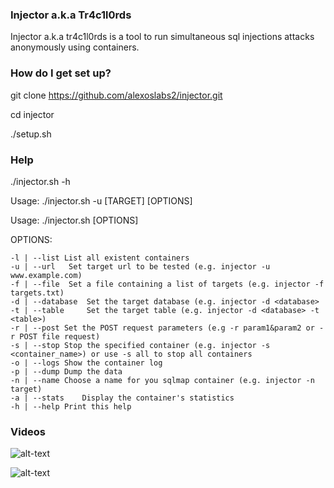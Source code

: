 ### Injector a.k.a Tr4c1l0rds ####

Injector a.k.a tr4c1l0rds is a tool to run simultaneous sql injections attacks anonymously using containers. 

### How do I get set up? ###

git clone https://github.com/alexoslabs2/injector.git

cd injector

./setup.sh

### Help ###

./injector.sh -h

Usage: ./injector.sh -u [TARGET] [OPTIONS]

Usage: ./injector.sh [OPTIONS]

OPTIONS:

	-l | --list	List all existent containers
	-u | --url	 Set target url to be tested (e.g. injector -u www.example.com)
	-f | --file	 Set a file containing a list of targets (e.g. injector -f targets.txt)
	-d | --database	 Set the target database (e.g. injector -d <database> 
	-t | --table	 Set the target table (e.g. injector -d <database> -t <table>)
	-r | --post	Set the POST request parameters (e.g -r param1&param2 or -r POST file request)
	-s | --stop	Stop the specified container (e.g. injector -s <container_name>) or use -s all to stop all containers
	-o | --logs	Show the container log
	-p | --dump	Dump the data
	-n | --name	Choose a name for you sqlmap container (e.g. injector -n target)
	-a | --stats	Display the container's statistics
	-h | --help	Print this help

### Videos ###

![alt-text](https://github.com/alexoslabs2/injector/blob/master/examples/example1.gif)

![alt-text](https://github.com/alexoslabs2/injector/blob/master/examples/example2.gif)
